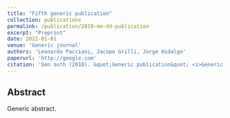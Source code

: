 ```yaml
---
title: "Fifth generic publication"
collection: publications
permalink: /publication/2019-mm-dd-publication
excerpt: "Preprint"
date: 2022-01-01
venue: 'Generic journal'
authors: 'Leonardo Pacciani, Jacopo Grilli, Jorge Hidalgo'
paperurl: 'http://google.com'
citation: 'Gen auth (2018). &quot;Generic publication&quot; <i>Generic journal</i>.'
---
```


## Abstract
Generic abstract.
